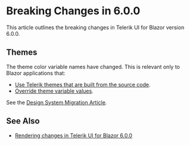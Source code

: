 
# Breaking Changes in 6.0.0

This article outlines the breaking changes in Telerik UI for Blazor version 6.0.0.

## Themes

The theme color variable names have changed. This is relevant only to Blazor applications that:

* [Use Telerik themes that are built from the source code](slug:themes-customize#building-themes-from-source-code).
* [Override theme variable values](slug:themes-customize#setting-theme-variables).

See the <a href="https://www.telerik.com/design-system/docs/themes/theme-default/migration/" target="_blank">Design System Migration Article</a>.

## See Also

* [Rendering changes in Telerik UI for Blazor 6.0.0](slug:rendering-changes-in-6-0-0)
